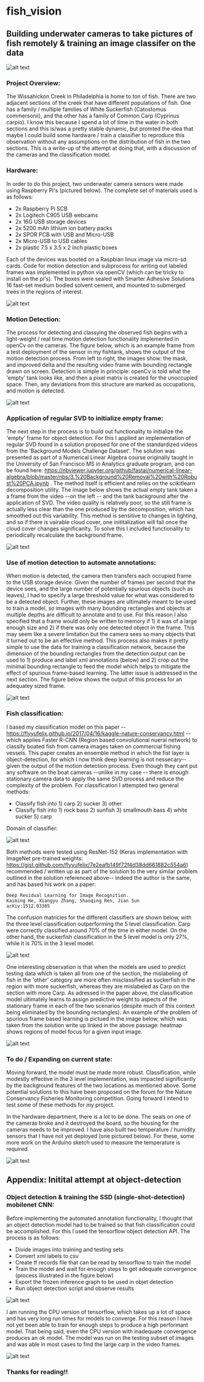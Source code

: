 # fish_vision

## Building underwater cameras to take pictures of fish remotely & training an image classifer on the data

![alt text](https://github.com/emmettFC/selected-projects/blob/master/fish_vision/carp-title-panel-final.png)

### Project Overview: 

The Wissahickon Creek in Philadelphia is home to ton of fish. There are two adjacent sections of the creek that have different populations of fish. One has a family / multiple families of White Suckerfish (Catostomus commersonii), and the other has a family of Common Carp (Cyprinus carpio). I know this because I spend a lot of time in the water in both sections and this is/was a pretty stable dynamic, but promted the idea that maybe I could build some hardware / train a classifier to reproduce this observation without any assumptions on the distribution of fish in the two sections. This is a write-up of the attempt at doing that, with a discussion of the cameras and the classification model.


### Hardware: 
In order to do this project, two underwater camera sensors were made using Raspberry Pi's (pictured below). The complete set of materials used is as follows: 
  * 2x Raspberry Pi SCB 
  * 2x Logitech C905 USB webcams
  * 2x 16G USB storage devices
  * 2x 5200 mAh lithium ion battery packs
  * 2x SPOR PCB with USB and Micro-USB 
  * 2x Micro-USB to USB cables
  * 2x plastic 7.5 x 3.5 x 2 inch plastic boxes 

Each of the devices was booted on a Raspbian linux image via micro-sd cards. Code for motion detection and subprocess for writing out labeled frames was implemented in python via openCV (which can be tricky to install on the pi's). The boxes were sealed with Smarter Adhesive Solutions 16 fast-set medium bodied solvent cement, and mounted to submerged trees in the regions of interest. 

![alt text](https://github.com/emmettFC/selected-projects/blob/master/fish_vision/assets_README/cams-fnal.png)


### Motion Detection:
The process for detecting and classying the observed fish begins with a light-weight / real time motion detection functionality implemented in openCv on the cameras. The figure below, which is an example frame from a test deployment of the sensor in my fishtank, shows the output of the motion detection process. From left to right, the images show: the mask, and improved delta and the resulting video frame with bounding rectangle drawn on screen. Detection is simple in principle: openCv is told what the 'empty' tank looks like, and then a pixel matrix is created for the unoccupied space. Then, any deviations from this structure are marked as occupations, and motion is detected. 

![alt text](https://github.com/emmettFC/selected-projects/blob/master/fish_vision/assets_README/delta-mask-monitor.png)


### Application of regular SVD to initialize empty frame: 
The next step in the process is to build out functionality to initialize the 'empty' frame for object detection. For this I applied an implementation of regular SVD found in a solution proposed for one of the standardized videos from the 'Background Models Challenge Dataset'. The solution was presented as part of a Numerical Linear Algebra course originally taught in the University of San Francisco MS in Analytics graduate program, and can be found here: https://nbviewer.jupyter.org/github/fastai/numerical-linear-algebra/blob/master/nbs/3.%20Background%20Removal%20with%20Robust%20PCA.ipynb . The method itself is efficient and relies on the scikitlearn decomposition utility. The image below shows the actual empty tank taken a a frame from the video --on the left -- and the tank background after the application of SVD. The video quality is relatively poor, so the still frame is actually less clear than the one produced by the decomposition, which has smoothed out this variability. This method is sensitive to changes in lighting, and so if there is vairable cloud cover, one inititalization will fail once the cloud cover changes significanlty. To solve this I included functionality to periodically recalculate the background frame. 

![alt text](https://github.com/emmettFC/selected-projects/blob/master/fish_vision/assets_README/svd-fnal.png)


### Use of motion detection to automate annotations: 
When motion is detected, the camera then transfers each occupied frame to the USB storage device. Given the number of frames per second that the device sees, and the large number of potentially spurious objects (such as leaves), I had to specify a large threshold value for what was considered to be a detected object. Further, these images are ultimately meant to be used to train a model, so images with many bounding rectangles and objects at multiple depths are difficult to annotate and to use. For this reason I also specified that a frame would only be written to memory if 1) it was of a large enough size and 2) if there was only one detected object in the frame. This may seem like a severe limitation but the camera sees so many objects that it turned out to be an effective method. This process also makes it pretty simple to use the data for training a classification network, because the dimension of the bounding rectangles from the detection output can be used to 1) produce and label xml annotations (below) and 2) crop out the minimal bounding rectangle to feed the model which helps to mitigate the effect of spurious frame-based learning. The latter issue is addressed in the next section. The figure below shows the output of this process for an adequatey sized frame. 

![alt text](https://github.com/emmettFC/selected-projects/blob/master/fish_vision/assets_README/annot-fnal.png)


### Fish classification: 
I based my classification model on this  paper -- https://flyyufelix.github.io/2017/04/16/kaggle-nature-conservancy.html -- which applies Faster R-CNN (Region based convolutional nueral network) to classify boated fish from camera images taken on commercial fishing vessels. This paper creates an ensemble method in which the fist layer is object-detection, for which I now think deep learning is not nessecary--given the output of the motion detection process. Even though they cant put any software on the boat cameras --unlike in my case -- there is enough stationary camera data to apply the same SVD process and reduce the complexity of the problem. For classification I attempted two general methods: 

  * Classify fish into 1) carp 2) sucker 3) other
  * Classify fish into 1) rock bass 2) sunfish 3) smallmouth bass 4) white sucker 5) carp

Domain of classifier: 

![alt text](https://github.com/emmettFC/selected-projects/blob/master/fish_vision/assets_README/fish-class-fnal.png)


Both methods were tested using ResNet-152 (Keras implementation with ImageNet pre-trained weights: https://gist.github.com/flyyufelix/7e2eafb149f72f4d38dd661882c554a6) recommended / written up as part of the solution to the very similar problem outlined in the solution referenced above-- indeed the author is the same, and has based his work on a paper: 
```
Deep Residual Learning for Image Recognition.
Kaiming He, Xiangyu Zhang, Shaoqing Ren, Jian Sun
arXiv:1512.03385
```
The confusion matricies for the different classifiers are shown below, with the three level classification outperforming the 5 level classification. Carp were correctly classified around 70% of the time in either model. On the other hand, the suckerfish classification in the 5 level model is only 27%, while it is 70% in the 3 level model.

![alt text](https://github.com/emmettFC/selected-projects/blob/master/fish_vision/assets_README/final-confusion.png)


One interesting observation is that when the models are used to predict testing data which is taken all from one of the section, the mislabeling of fish in the 'other' category are more often misclassified as suckerfish in the region with more suckerfish, whereas they are mislabeled as Carp on the section with more Carp. As adressed in the paper above, the classification model ultimately learns to assign predictive weight to aspects of the stationary frame in each of the two scenarios (despite much of this context being eliminated by the bounding rectangles). An example of the problem of spurious frame based learning is pictued in the image below, which was taken from the solution write up linked in the above passage: heatmap shows regions of model focus for a given input image.  


![alt text](https://github.com/emmettFC/selected-projects/blob/master/fish_vision/assets_README/spurious-features.png)

### To do / Expanding on current state: 
Moving forward, the model must be made more robust. Classification, while modestly effective in the 3 level implementation, was impacted significantly by the background features of the two locations as mentioned above. Some potential solutions to this have been proposed on the forum for the Nature Conservancy Fisheries Monitoring competition. Going forward I intend to test some of these methods for my project.  

In the hardware department, there is a lot to be done. The seals on one of the cameras broke and it destroyed the board, so the housing for the cameras needs to be improved. I have also built two temperature / humidity sensors that I have not yet deployed (one pictured below). For these, some more work on the Arduino sketch used to measure the temperature is required. 

![alt text](https://github.com/emmettFC/selected-projects/blob/master/fish_vision/assets_README/ard-fnal.png)

## Appendix: Initital attempt at object-detection

### Object detection & training the SSD (single-shot-detection) mobilenet CNN: 
Before implementing the automated annotation functionality, I thought that an object detection model had to be trained so that fish classification could be accomplished. For this I used the tensorflow object detection API. The process is as follows: 
  * Divide images into training and testing sets
  * Convert xml labels to csv
  * Create tf records file that can be read by tensorflow to train the model
  * Train the model and wait for enough steps to get adequate convergence (process illustrated in the figure below) 
  * Export the frozen inference graph to be used in objet detection
  * Run object detection script and observe results

![alt text](https://github.com/emmettFC/selected-projects/blob/master/fish_vision/assets_README/loss-graph.png)

I am running the CPU version of tensorflow, which takes up a lot of space and has very long run times for models to converge. For this reason I have not yet been able to train for enough steps to produce a high performant model. That being said, even the CPU version with inadequate convergence produces an ok model. The model was run on the testing subset of images and was able in most cases to find the large carp in the video frames.

![alt text](https://github.com/emmettFC/selected-projects/blob/master/fish_vision/assets_README/carp-ob-fnal.png.png)

### Thanks for reading!! 
